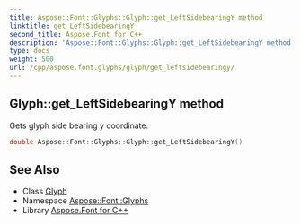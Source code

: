 ```yaml
---
title: Aspose::Font::Glyphs::Glyph::get_LeftSidebearingY method
linktitle: get_LeftSidebearingY
second_title: Aspose.Font for C++
description: 'Aspose::Font::Glyphs::Glyph::get_LeftSidebearingY method. Gets glyph side bearing y coordinate in C++.'
type: docs
weight: 500
url: /cpp/aspose.font.glyphs/glyph/get_leftsidebearingy/
---
```

## Glyph::get_LeftSidebearingY method


Gets glyph side bearing y coordinate.

```cpp
double Aspose::Font::Glyphs::Glyph::get_LeftSidebearingY()
```

## See Also

* Class [Glyph](../)
* Namespace [Aspose::Font::Glyphs](../../)
* Library [Aspose.Font for C++](../../../)
